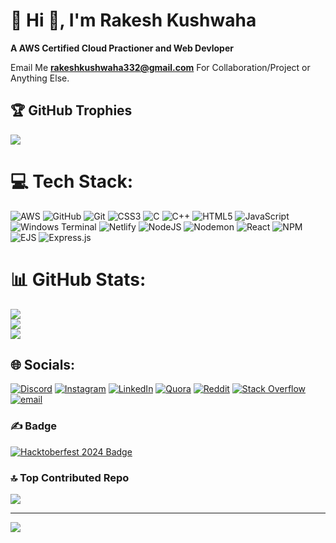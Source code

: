 # 💫 Hi 👋, I'm Rakesh Kushwaha
**A AWS Certified Cloud Practioner and Web Devloper**

Email Me  **rakeshkushwaha332@gmail.com** For Collaboration/Project or Anything Else.

## 🏆 GitHub Trophies
![](https://github-profile-trophy.vercel.app/?username=rakeshkushwaha332&theme=radical&no-frame=false&no-bg=true&margin-w=4)




# 💻 Tech Stack:
![AWS](https://img.shields.io/badge/AWS-%23FF9900.svg?style=for-the-badge&logo=amazon-aws&logoColor=white) ![GitHub](https://img.shields.io/badge/github-%23121011.svg?style=for-the-badge&logo=github&logoColor=white)  ![Git](https://img.shields.io/badge/git-%23F05033.svg?style=for-the-badge&logo=git&logoColor=white)   ![CSS3](https://img.shields.io/badge/css3-%231572B6.svg?style=for-the-badge&logo=css3&logoColor=white)  ![C](https://img.shields.io/badge/c-%2300599C.svg?style=for-the-badge&logo=c&logoColor=white) ![C++](https://img.shields.io/badge/c++-%2300599C.svg?style=for-the-badge&logo=c%2B%2B&logoColor=white) ![HTML5](https://img.shields.io/badge/html5-%23E34F26.svg?style=for-the-badge&logo=html5&logoColor=white) ![JavaScript](https://img.shields.io/badge/javascript-%23323330.svg?style=for-the-badge&logo=javascript&logoColor=%23F7DF1E) ![Windows Terminal](https://img.shields.io/badge/Windows%20Terminal-%234D4D4D.svg?style=for-the-badge&logo=windows-terminal&logoColor=white)   ![Netlify](https://img.shields.io/badge/netlify-%23000000.svg?style=for-the-badge&logo=netlify&logoColor=#00C7B7)  ![NodeJS](https://img.shields.io/badge/node.js-6DA55F?style=for-the-badge&logo=node.js&logoColor=white) ![Nodemon](https://img.shields.io/badge/NODEMON-%23323330.svg?style=for-the-badge&logo=nodemon&logoColor=%BBDEAD) ![React](https://img.shields.io/badge/react-%2320232a.svg?style=for-the-badge&logo=react&logoColor=%2361DAFB) ![NPM](https://img.shields.io/badge/NPM-%23CB3837.svg?style=for-the-badge&logo=npm&logoColor=white) ![EJS](https://img.shields.io/badge/ejs-%23B4CA65.svg?style=for-the-badge&logo=ejs&logoColor=black) ![Express.js](https://img.shields.io/badge/express.js-%23404d59.svg?style=for-the-badge&logo=express&logoColor=%2361DAFB) 
# 📊 GitHub Stats:
![](https://github-readme-stats.vercel.app/api?username=rakeshkushwaha332&theme=dark&hide_border=false&include_all_commits=true&count_private=true)<br/>
![](https://nirzak-streak-stats.vercel.app/?user=rakeshkushwaha332&theme=dark&hide_border=false)<br/>
![](https://github-readme-stats.vercel.app/api/top-langs/?username=rakeshkushwaha332&theme=dark&hide_border=false&include_all_commits=true&count_private=true&layout=compact)






## 🌐 Socials:
[![Discord](https://img.shields.io/badge/Discord-%237289DA.svg?logo=discord&logoColor=white)](https://discord.gg/578756548994793475) [![Instagram](https://img.shields.io/badge/Instagram-%23E4405F.svg?logo=Instagram&logoColor=white)](https://instagram.com/_rakeshkushwaha_332) [![LinkedIn](https://img.shields.io/badge/LinkedIn-%230077B5.svg?logo=linkedin&logoColor=white)](https://linkedin.com/in/rakeshkushwaha332/) [![Quora](https://img.shields.io/badge/Quora-%23B92B27.svg?logo=Quora&logoColor=white)](https://quora.com/profile/Rakesh-Kushwaha-355) [![Reddit](https://img.shields.io/badge/Reddit-%23FF4500.svg?logo=Reddit&logoColor=white)](https://reddit.com/user/578756548994793475) [![Stack Overflow](https://img.shields.io/badge/-Stackoverflow-FE7A16?logo=stack-overflow&logoColor=white)](https://stackoverflow.com/users/users/22787218/rakesh-kushwaha) [![email](https://img.shields.io/badge/Email-D14836?logo=gmail&logoColor=white)](mailto:rakeshkushwaha332@gmail.com) 


### ✍ Badge

[![Hacktoberfest 2024 Badge](https://holopin.io/api/badge/cm289vpwv45730dlajyh6b7fi)](https://www.holopin.io/hacktoberfest2024/userbadge/cm289vpwv45730dlajyh6b7fi)


### 🔝 Top Contributed Repo
![](https://github-contributor-stats.vercel.app/api?username=rakeshkushwaha332&limit=5&theme=dark&combine_all_yearly_contributions=true)

---
[![](https://visitcount.itsvg.in/api?id=rakeshkushwaha332&icon=0&color=0)](https://visitcount.itsvg.in)

<!-- Proudly created with GPRM ( https://gprm.itsvg.in ) -->
